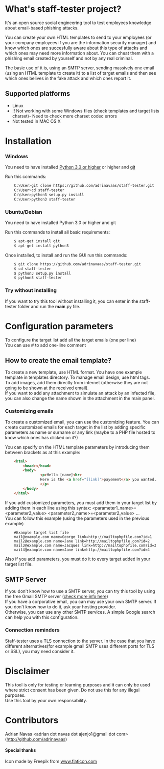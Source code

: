 # What's staff-tester project?
It's an open source social engineering tool to test employees knowledge about email-based phishing attacks.  

You can create your own HTML templates to send to your employees (or your company employees if you are the information security manager) and know which ones are succesfully aware about this type of attacks and which ones may need more information about. You can cheat them with a phishing email created by yourself and not by any real criminal.  

The basic use of it is, using an SMTP server, sending massively one email (using an HTML template to create it) to a list of target emails and then see which ones belives in the fake attack and which ones report it.


## Supported platforms
* Linux
* !! Not working with some Windows files (check templates and target lists charset)- Need to check more charset codec errors
* Not tested in MAC OS X

# Installation

### Windows
You need to have installed [Python 3.0 or higher](https://www.python.org/ftp/python/3.7.1/Python-3.7.1.tar.xz) or higher and [git](https://code.google.com/p/msysgit/downloads/list)

Run this commands:
```bash
	C:\User>git clone https://github.com/adrinavaas/staff-tester.git
	C:\User>cd staff-tester
	C:\User>python3 setup.py install
	C:\User>python3 staff-tester
```

### Ubuntu/Debian
You need to have installed Python 3.0 or higher and git


Run this commands to install all basic requirements:
```bash
	$ apt-get install git
	$ apt-get install python3
```
Once installed, to install and run the GUI run this commands:
```bash
	$ git clone https://github.com/adrinavaas/staff-tester.git
	$ cd staff-tester
	$ python3 setup.py install
	$ python3 staff-tester
```

### Try without installing
If you want to try this tool without installing it, you can enter in the staff-tester folder and run the __main__.py file.   
# Configuration parameters

To configure the target list add all the target emails (one per line)    
You can use # to add one-line comment  

## How to create the email template?
To create a new template, use HTML format. You have one example template in templates directory.
To manage email design, use html tags.  
To add images, add them directly from internet (otherwise they are not going to be shown at the received email).  
If you want to add any attachment to simulate an attack by an infected file, you can also change the name shown in the attachment in the main panel.  

### Customizing emails
To create a customized email, you can use the customizing feature. You can create customized emails for each target in the list by adding specific parameters as name or surname or any link (maybe to a PHP file hosted to know which ones has clicked on it?)  

You can specify on the HTML template parameters by introducing them between brackets as at this example:
```html
	<html>
  		<head></head>
  		<body>
    			<p>Hello [name]<br>
       			Here is the <a href="[link]">payement</a> you wanted.
    			</p>
  		</body>
	</html>
```

If you add customized parameters, you must add them in your target list by adding them in each line using this syntax:
<mail> <parameter1_name>=<parameter2_value> <parameter2_name>=<parameter2_value> ...  
You can follow this example (using the parameters used in the previous example)
```text
	#Example target list file
	mail@example.com name=George link=http://mailtophpfile.com?id=1
	mail2@example.com name=Jane link=http://mailtophpfile.com?id=2
	mail3@example.com name=Jacques link=http://mailtophpfile.com?id=3
	mail4@example.com name=Jane link=http://mailtophpfile.com?id=4
```
Also if you add parameters, you must do it to every target added in your target list file.


## SMTP Server
If you don't know how to use a SMTP server, you can try this tool by using the free Gmail SMTP server ([check more info here](https://www.lifewire.com/what-are-the-gmail-smtp-settings-1170854))   
If you have a corporative email, you can may use your own SMTP server. If you don't know how to do it, ask your hosting provider.   
Otherwise, you can use any other SMTP services. A simple Google search can help you with this configuration.    
### Connection reminders
Staff-tester uses a TLS connection to the server. In the case that you have different alternatives(for example gmail SMTP uses different ports for TLS or SSL), you may need consider it.   


# Disclaimer
This tool is only for testing or learning purposes and it can only be used where strict consent has been given. Do not use this for any illegal purposes.   
Use this tool by your own responsability.

# Contributors
Adrian Navas <adrian dot navas dot ajenjo1@gmail dot com> (http://github.com/adrinavaas)

#### Special thanks
Icon made by Freepik from www.flaticon.com